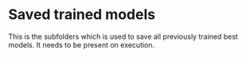 # Saved trained models

This is the subfolders which is used to save all previously trained best models. It
 needs to be present on execution.
